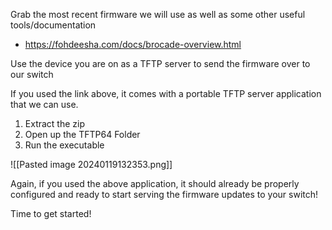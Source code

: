 Grab the most recent firmware we will use as well as some other useful tools/documentation
* https://fohdeesha.com/docs/brocade-overview.html

Use the device you are on as a TFTP server to send the firmware over to our switch

If you used the link above, it comes with a portable TFTP server application that we can use.

1. Extract the zip
2. Open up the TFTP64 Folder
3. Run the executable

![[Pasted image 20240119132353.png]]

Again, if you used the above application, it should already be properly configured and ready to start serving the firmware updates to your switch!

Time to get started!